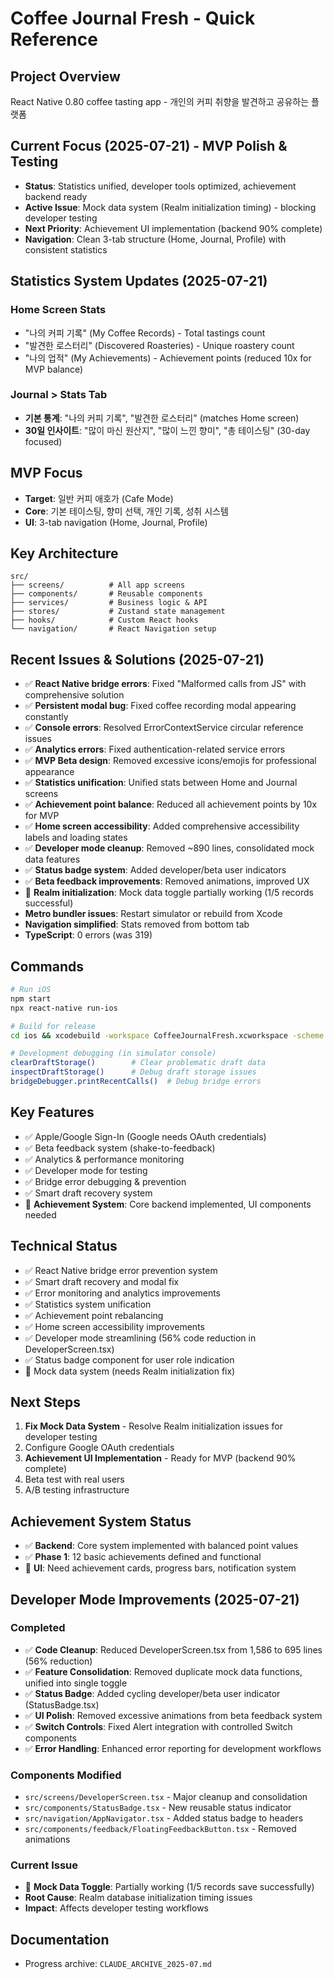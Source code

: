 # Coffee Journal Fresh - Quick Reference

## Project Overview
React Native 0.80 coffee tasting app - 개인의 커피 취향을 발견하고 공유하는 플랫폼

## Current Focus (2025-07-21) - MVP Polish & Testing
- **Status**: Statistics unified, developer tools optimized, achievement backend ready
- **Active Issue**: Mock data system (Realm initialization timing) - blocking developer testing
- **Next Priority**: Achievement UI implementation (backend 90% complete)
- **Navigation**: Clean 3-tab structure (Home, Journal, Profile) with consistent statistics

## Statistics System Updates (2025-07-21)
### Home Screen Stats
- "나의 커피 기록" (My Coffee Records) - Total tastings count
- "발견한 로스터리" (Discovered Roasteries) - Unique roastery count
- "나의 업적" (My Achievements) - Achievement points (reduced 10x for MVP balance)

### Journal > Stats Tab
- **기본 통계**: "나의 커피 기록", "발견한 로스터리" (matches Home screen)
- **30일 인사이트**: "많이 마신 원산지", "많이 느낀 향미", "총 테이스팅" (30-day focused)

## MVP Focus
- **Target**: 일반 커피 애호가 (Cafe Mode)
- **Core**: 기본 테이스팅, 향미 선택, 개인 기록, 성취 시스템
- **UI**: 3-tab navigation (Home, Journal, Profile)

## Key Architecture
```
src/
├── screens/          # All app screens
├── components/       # Reusable components
├── services/         # Business logic & API
├── stores/           # Zustand state management
├── hooks/            # Custom React hooks
└── navigation/       # React Navigation setup
```

## Recent Issues & Solutions (2025-07-21)
- ✅ **React Native bridge errors**: Fixed "Malformed calls from JS" with comprehensive solution
- ✅ **Persistent modal bug**: Fixed coffee recording modal appearing constantly  
- ✅ **Console errors**: Resolved ErrorContextService circular reference issues
- ✅ **Analytics errors**: Fixed authentication-related service errors
- ✅ **MVP Beta design**: Removed excessive icons/emojis for professional appearance
- ✅ **Statistics unification**: Unified stats between Home and Journal screens
- ✅ **Achievement point balance**: Reduced all achievement points by 10x for MVP
- ✅ **Home screen accessibility**: Added comprehensive accessibility labels and loading states
- ✅ **Developer mode cleanup**: Removed ~890 lines, consolidated mock data features
- ✅ **Status badge system**: Added developer/beta user indicators
- ✅ **Beta feedback improvements**: Removed animations, improved UX
- 🔧 **Realm initialization**: Mock data toggle partially working (1/5 records successful)
- **Metro bundler issues**: Restart simulator or rebuild from Xcode
- **Navigation simplified**: Stats removed from bottom tab
- **TypeScript**: 0 errors (was 319)

## Commands
```bash
# Run iOS
npm start
npx react-native run-ios

# Build for release
cd ios && xcodebuild -workspace CoffeeJournalFresh.xcworkspace -scheme CoffeeJournalFresh -configuration Release

# Development debugging (in simulator console)
clearDraftStorage()        # Clear problematic draft data
inspectDraftStorage()      # Debug draft storage issues
bridgeDebugger.printRecentCalls()  # Debug bridge errors
```

## Key Features
- ✅ Apple/Google Sign-In (Google needs OAuth credentials)
- ✅ Beta feedback system (shake-to-feedback)
- ✅ Analytics & performance monitoring
- ✅ Developer mode for testing
- ✅ Bridge error debugging & prevention
- ✅ Smart draft recovery system
- 🔧 **Achievement System**: Core backend implemented, UI components needed

## Technical Status
- ✅ React Native bridge error prevention system
- ✅ Smart draft recovery and modal fix
- ✅ Error monitoring and analytics improvements  
- ✅ Statistics system unification
- ✅ Achievement point rebalancing
- ✅ Home screen accessibility improvements
- ✅ Developer mode streamlining (56% code reduction in DeveloperScreen.tsx)
- ✅ Status badge component for user role indication
- 🔧 Mock data system (needs Realm initialization fix)

## Next Steps
1. **Fix Mock Data System** - Resolve Realm initialization issues for developer testing
2. Configure Google OAuth credentials  
3. **Achievement UI Implementation** - Ready for MVP (backend 90% complete)
4. Beta test with real users
5. A/B testing infrastructure

## Achievement System Status
- ✅ **Backend**: Core system implemented with balanced point values
- ✅ **Phase 1**: 12 basic achievements defined and functional
- 🔧 **UI**: Need achievement cards, progress bars, notification system

## Developer Mode Improvements (2025-07-21)
### Completed
- ✅ **Code Cleanup**: Reduced DeveloperScreen.tsx from 1,586 to 695 lines (56% reduction)
- ✅ **Feature Consolidation**: Removed duplicate mock data functions, unified into single toggle
- ✅ **Status Badge**: Added cycling developer/beta user indicator (StatusBadge.tsx)
- ✅ **UI Polish**: Removed excessive animations from beta feedback system
- ✅ **Switch Controls**: Fixed Alert integration with controlled Switch components
- ✅ **Error Handling**: Enhanced error reporting for development workflows

### Components Modified
- `src/screens/DeveloperScreen.tsx` - Major cleanup and consolidation
- `src/components/StatusBadge.tsx` - New reusable status indicator
- `src/navigation/AppNavigator.tsx` - Added status badge to headers
- `src/components/feedback/FloatingFeedbackButton.tsx` - Removed animations

### Current Issue
- 🔧 **Mock Data Toggle**: Partially working (1/5 records save successfully)
- **Root Cause**: Realm database initialization timing issues
- **Impact**: Affects developer testing workflows

## Documentation
- Progress archive: `CLAUDE_ARCHIVE_2025-07.md`